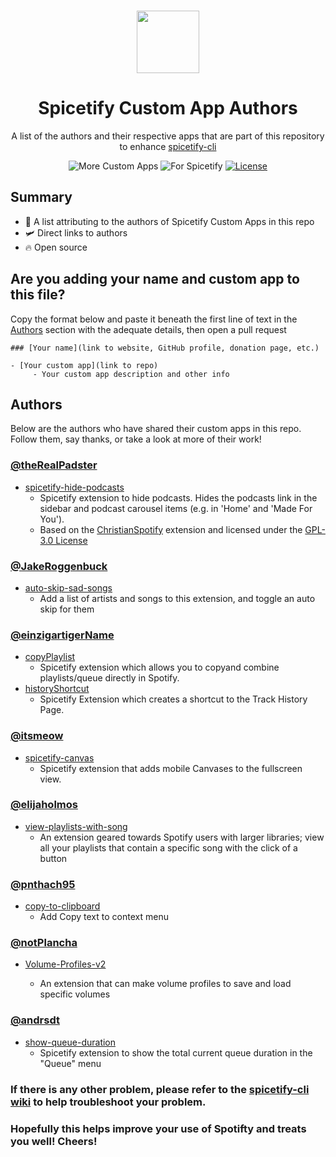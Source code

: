 <p align="center"><a href="https://github.com/3raxton/spicetify-custom-apps/"
target="_blank"><br><img width="100" src="https://emojipedia-us.s3.dualstack.us-west-1.amazonaws.com/thumbs/240/apple/271/floppy-disk_1f4be.png"></a></p>
<h1 align="center">Spicetify Custom App Authors</h1>
<p align="center">A list of the authors and their respective apps that are part of this repository to enhance <a href="https://github.com/khanhas/spicetify-cli" target="_blank"> spicetify-cli</a></p>
<p align="center">
</a>
<a><img src="https://img.shields.io/badge/more-Custom%20Apps-orange.svg" alt="More Custom Apps"></a>
<a><img src="https://img.shields.io/badge/for-spicetify-E71A0E.svg" alt="For Spicetify"></a>
<a href="https://3raxton.github.io/license"><img src="https://img.shields.io/badge/License-MIT-blue.svg" alt="License"></a>

## Summary

- 🤝 A list attributing to the authors of Spicetify Custom Apps in this repo
- 🛩 Direct links to authors
- 🔥 Open source

## Are you adding your name and custom app to this file?

Copy the format below and paste it beneath the first line of text in the [Authors](https://github.com/3raxton/spicetify-custom-apps/blob/main/AUTHORS.md#authors) section with the adequate details, then open a pull request

```
### [Your name](link to website, GitHub profile, donation page, etc.)

- [Your custom app](link to repo)
     - Your custom app description and other info
```

## Authors

Below are the authors who have shared their custom apps in this repo. Follow them, say thanks, or take a look at more of their work!

### [@theRealPadster](https://github.com/theRealPadster/)

- [spicetify-hide-podcasts](https://github.com/theRealPadster/spicetify-hide-podcasts/)
  - Spicetify extension to hide podcasts. Hides the podcasts link in the sidebar and podcast carousel items (e.g. in 'Home' and 'Made For You').
  - Based on the [ChristianSpotify](https://github.com/khanhas/spicetify-cli/wiki/Extensions#christian-spotify) extension and licensed under the [GPL-3.0 License](spicetify-hide-podcasts/LICENSE)

### [@JakeRoggenbuck](https://github.com/JakeRoggenbuck)

- [ auto-skip-sad-songs](https://github.com/JakeRoggenbuck/spicetify-cli-extensions)
  - Add a list of artists and songs to this extension, and toggle an auto skip for them

### [@einzigartigerName](https://github.com/einzigartigerName)

- [copyPlaylist](https://github.com/einzigartigerName/spicetify-copy/)
  - Spicetify extension which allows you to copyand combine playlists/queue directly in Spotify.
- [historyShortcut](https://github.com/einzigartigerName/spicetify-history/)
  - Spicetify Extension which creates a shortcut to the Track History Page.

### [@itsmeow](https://github.com/itsmeow)

- [spicetify-canvas](https://github.com/itsmeow/Spicetify-Canvas)
  - Spicetify extension that adds mobile Canvases to the fullscreen view.

### [@elijaholmos](https://github.com/elijaholmos)

- [view-playlists-with-song](https://github.com/spotify-util/ViewPlaylistsWithSong)
  - An extension geared towards Spotify users with larger libraries; view all your playlists that contain a specific song with the click of a button

### [@pnthach95](https://github.com/pnthach95)

- [ copy-to-clipboard](https://github.com/pnthach95/spicetify-extensions)
  - Add Copy text to context menu

### [@notPlancha](https://github.com/notPlancha)

* [Volume-Profiles-v2](https://github.com/notPlancha/Volume-Profiles-Spicetify-Extension-v2)
  
  * An extension that can make volume profiles to save and load specific volumes

### [@andrsdt](https://github.com/andrsdt)
- [show-queue-duration](https://github.com/andrsdt/spicetify-show-queue-duration)
  - Spicetify extension to show the total current queue duration in the "Queue" menu

### **If there is any other problem, please refer to the <a href="https://github.com/khanhas/spicetify-cli/wiki"  target="_blank">spicetify-cli wiki</a> to help troubleshoot your problem.**

### **Hopefully this helps improve your use of Spotifty and treats you well! Cheers!**

